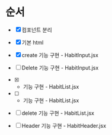 # 순서
- [x] 컴포넌트 분리
- [x] 기본 html
- [x] create 기능 구현 - HabitInput.jsx
- [ ] Delete 기능 구현 - HabitInput.jsx
- [x] + 기능 구현 - HabitList.jsx
- [ ] - 기능 구현 - HabitList.jsx
- [ ] delete 기능 구현 - HabitList.jsx
- [ ] Header 기능 구현 - HabitHeader.jsx
 